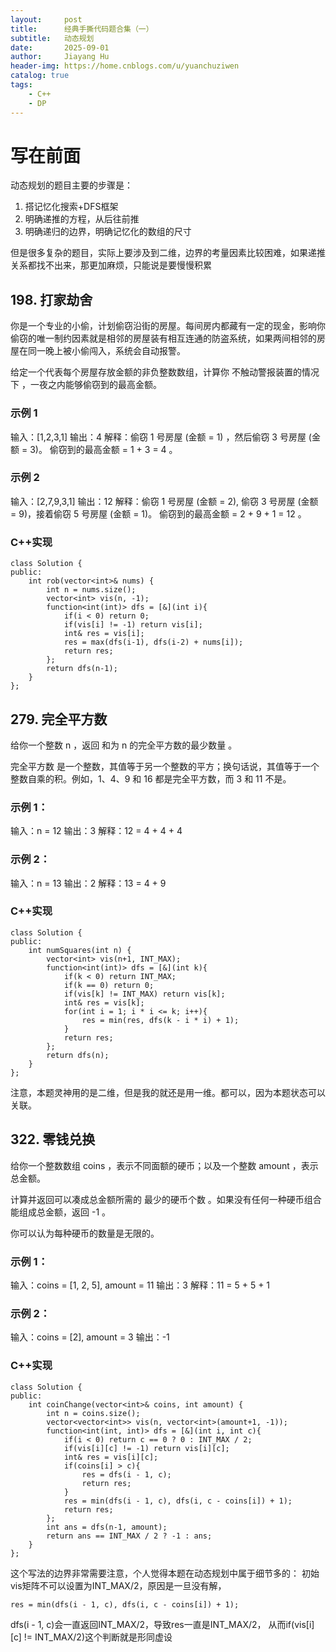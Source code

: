 ```yaml
---
layout:     post
title:      经典手撕代码题合集（一）
subtitle:   动态规划
date:       2025-09-01
author:     Jiayang Hu
header-img: https://home.cnblogs.com/u/yuanchuziwen
catalog: true
tags:
    - C++
    - DP
---
```

# 写在前面
动态规划的题目主要的步骤是：
1. 搭记忆化搜索+DFS框架
2. 明确递推的方程，从后往前推
3. 明确递归的边界，明确记忆化的数组的尺寸

但是很多复杂的题目，实际上要涉及到二维，边界的考量因素比较困难，如果递推关系都找不出来，那更加麻烦，只能说是要慢慢积累


## 198. 打家劫舍
你是一个专业的小偷，计划偷窃沿街的房屋。每间房内都藏有一定的现金，影响你偷窃的唯一制约因素就是相邻的房屋装有相互连通的防盗系统，如果两间相邻的房屋在同一晚上被小偷闯入，系统会自动报警。

给定一个代表每个房屋存放金额的非负整数数组，计算你 不触动警报装置的情况下 ，一夜之内能够偷窃到的最高金额。
### 示例 1
输入：[1,2,3,1]
输出：4
解释：偷窃 1 号房屋 (金额 = 1) ，然后偷窃 3 号房屋 (金额 = 3)。
     偷窃到的最高金额 = 1 + 3 = 4 。
### 示例 2
输入：[2,7,9,3,1]
输出：12
解释：偷窃 1 号房屋 (金额 = 2), 偷窃 3 号房屋 (金额 = 9)，接着偷窃 5 号房屋 (金额 = 1)。
     偷窃到的最高金额 = 2 + 9 + 1 = 12 。
### C++实现
```
class Solution {
public:
    int rob(vector<int>& nums) {
        int n = nums.size();
        vector<int> vis(n, -1);
        function<int(int)> dfs = [&](int i){
            if(i < 0) return 0;
            if(vis[i] != -1) return vis[i];
            int& res = vis[i];
            res = max(dfs(i-1), dfs(i-2) + nums[i]);
            return res;
        };
        return dfs(n-1);
    }
};
```

## 279. 完全平方数
给你一个整数 n ，返回 和为 n 的完全平方数的最少数量 。

完全平方数 是一个整数，其值等于另一个整数的平方；换句话说，其值等于一个整数自乘的积。例如，1、4、9 和 16 都是完全平方数，而 3 和 11 不是。

### 示例 1：

输入：n = 12
输出：3 
解释：12 = 4 + 4 + 4

### 示例 2：

输入：n = 13
输出：2
解释：13 = 4 + 9

### C++实现
```
class Solution {
public:
    int numSquares(int n) {
        vector<int> vis(n+1, INT_MAX);
        function<int(int)> dfs = [&](int k){
            if(k < 0) return INT_MAX;
            if(k == 0) return 0;
            if(vis[k] != INT_MAX) return vis[k];
            int& res = vis[k];
            for(int i = 1; i * i <= k; i++){
                res = min(res, dfs(k - i * i) + 1);
            }
            return res;
        };
        return dfs(n);
    }
};
```
注意，本题灵神用的是二维，但是我的就还是用一维。都可以，因为本题状态可以关联。


## 322. 零钱兑换
给你一个整数数组 coins ，表示不同面额的硬币；以及一个整数 amount ，表示总金额。

计算并返回可以凑成总金额所需的 最少的硬币个数 。如果没有任何一种硬币组合能组成总金额，返回 -1 。

你可以认为每种硬币的数量是无限的。

### 示例 1：

输入：coins = [1, 2, 5], amount = 11
输出：3 
解释：11 = 5 + 5 + 1
### 示例 2：

输入：coins = [2], amount = 3
输出：-1

### C++实现
```
class Solution {
public:
    int coinChange(vector<int>& coins, int amount) {
        int n = coins.size();
        vector<vector<int>> vis(n, vector<int>(amount+1, -1));
        function<int(int, int)> dfs = [&](int i, int c){
            if(i < 0) return c == 0 ? 0 : INT_MAX / 2;
            if(vis[i][c] != -1) return vis[i][c];
            int& res = vis[i][c];
            if(coins[i] > c){
                res = dfs(i - 1, c);
                return res;
            }
            res = min(dfs(i - 1, c), dfs(i, c - coins[i]) + 1);
            return res;
        };
        int ans = dfs(n-1, amount);
        return ans == INT_MAX / 2 ? -1 : ans;
    }
};
```

这个写法的边界非常需要注意，个人觉得本题在动态规划中属于细节多的：
初始vis矩阵不可以设置为INT_MAX/2，原因是一旦没有解，
```
res = min(dfs(i - 1, c), dfs(i, c - coins[i]) + 1);
```
dfs(i - 1, c)会一直返回INT_MAX/2，导致res一直是INT_MAX/2，
从而if(vis[i][c] != INT_MAX/2)这个判断就是形同虚设